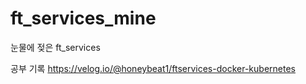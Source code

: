 # ft_services_mine
눈물에 젖은 ft_services 

공부 기록
https://velog.io/@honeybeat1/ftservices-docker-kubernetes
